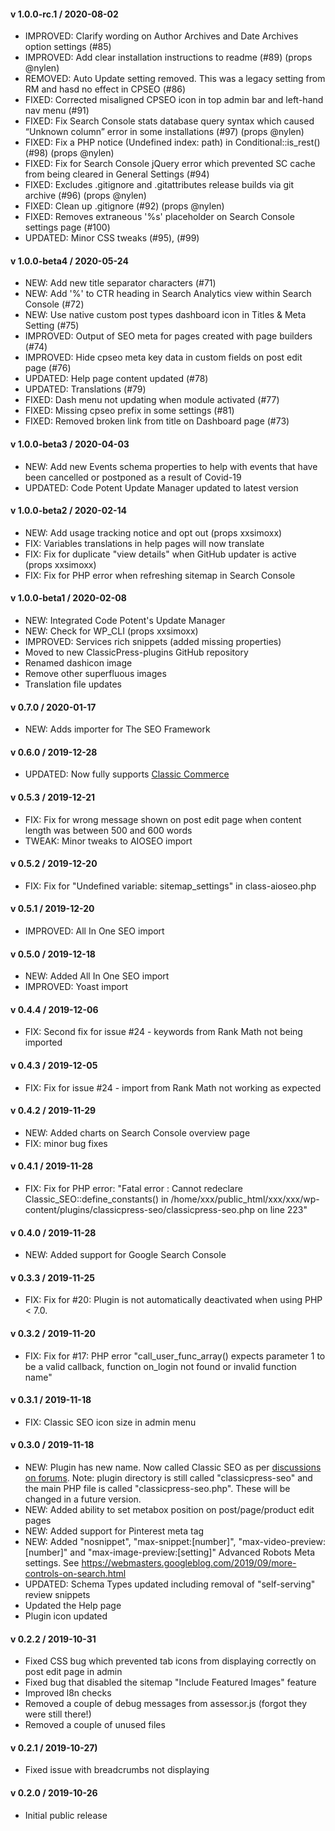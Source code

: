 #### v 1.0.0-rc.1 / 2020-08-02
* IMPROVED: Clarify wording on Author Archives and Date Archives option settings (#85)
* IMPROVED: Add clear installation instructions to readme (#89) (props @nylen)
* REMOVED: Auto Update setting removed. This was a legacy setting from RM and hasd no effect in CPSEO (#86)
* FIXED: Corrected misaligned CPSEO icon in top admin bar and left-hand nav menu (#91)
* FIXED: Fix Search Console stats database query syntax which caused “Unknown column” error in some installations (#97) (props @nylen)
* FIXED: Fix a PHP notice (Undefined index: path) in Conditional::is_rest() (#98) (props @nylen)
* FIXED: Fix for Search Console jQuery error which prevented SC cache from being cleared in General Settings (#94)
* FIXED: Excludes .gitignore and .gitattributes release builds via git archive (#96) (props @nylen)
* FIXED: Clean up .gitignore (#92) (props @nylen)
* FIXED: Removes extraneous '%s' placeholder on Search Console settings page (#100)
* UPDATED: Minor CSS tweaks (#95), (#99)


#### v 1.0.0-beta4 / 2020-05-24
* NEW: Add new title separator characters (#71)
* NEW: Add '%' to CTR heading in Search Analytics view within Search Console (#72)
* NEW: Use native custom post types dashboard icon in Titles & Meta Setting (#75)
* IMPROVED: Output of SEO meta for pages created with page builders (#74)
* IMPROVED: Hide cpseo meta key data in custom fields on post edit page (#76)
* UPDATED: Help page content updated (#78)
* UPDATED: Translations (#79)
* FIXED: Dash menu not updating when module activated (#77)
* FIXED: Missing cpseo prefix in some settings (#81)
* FIXED: Removed broken link from title on Dashboard page (#73)

#### v 1.0.0-beta3 / 2020-04-03
* NEW: Add new Events schema properties to help with events that have been cancelled or postponed as a result of Covid-19
* UPDATED: Code Potent Update Manager updated to latest version

#### v 1.0.0-beta2 / 2020-02-14
* NEW: Add usage tracking notice and opt out (props xxsimoxx)
* FIX: Variables translations in help pages will now translate
* FIX: Fix for duplicate "view details" when GitHub updater is active (props xxsimoxx)
* FIX: Fix for PHP error when refreshing sitemap in Search Console

#### v 1.0.0-beta1 / 2020-02-08
* NEW: Integrated Code Potent's Update Manager
* NEW: Check for WP_CLI (props xxsimoxx)
* IMPROVED: Services rich snippets (added missing properties)
* Moved to new ClassicPress-plugins GitHub repository
* Renamed dashicon image
* Remove other superfluous images
* Translation file updates

#### v 0.7.0 / 2020-01-17
* NEW: Adds importer for The SEO Framework

#### v 0.6.0 / 2019-12-28
* UPDATED: Now fully supports [Classic Commerce](https://github.com/ClassicPress-plugins/classic-commerce)

#### v 0.5.3 / 2019-12-21
* FIX: Fix for wrong message shown on post edit page when content length was between 500 and 600 words
* TWEAK: Minor tweaks to AIOSEO import

#### v 0.5.2 / 2019-12-20
* FIX: Fix for "Undefined variable: sitemap_settings" in class-aioseo.php

#### v 0.5.1 / 2019-12-20
* IMPROVED: All In One SEO import

#### v 0.5.0 / 2019-12-18
* NEW: Added All In One SEO import
* IMPROVED: Yoast import

#### v 0.4.4 / 2019-12-06
* FIX: Second fix for issue #24 - keywords from Rank Math not being imported

#### v 0.4.3 / 2019-12-05
* FIX: Fix for issue #24 - import from Rank Math not working as expected

#### v 0.4.2 / 2019-11-29
* NEW: Added charts on Search Console overview page
* FIX: minor bug fixes

#### v 0.4.1 / 2019-11-28
* FIX: Fix for PHP error: "Fatal error : Cannot redeclare Classic_SEO::define_constants() in /home/xxx/public_html/xxx/xxx/wp-content/plugins/classicpress-seo/classicpress-seo.php on line 223"

#### v 0.4.0 / 2019-11-28
* NEW: Added support for Google Search Console

#### v 0.3.3 / 2019-11-25
* FIX: Fix for #20: Plugin is not automatically deactivated when using PHP < 7.0.

#### v 0.3.2 / 2019-11-20
* FIX: Fix for #17: PHP error "call_user_func_array() expects parameter 1 to be a valid callback, function on_login not found or invalid function name" 

#### v 0.3.1 / 2019-11-18
* FIX: Classic SEO icon size in admin menu

#### v 0.3.0 / 2019-11-18
* NEW: Plugin has new name. Now called Classic SEO as per [discussions on forums](https://forums.classicpress.net/t/plugin-theme-naming-conventions-when-to-use-classicpress-and-or-cp/1653/8). Note: plugin directory is still called "classicpress-seo" and the main PHP file is called "classicpress-seo.php". These will be changed in a future version.
* NEW: Added ability to set metabox position on post/page/product edit pages
* NEW: Added support for Pinterest meta tag
* NEW: Added "nosnippet", "max-snippet:\[number\]", "max-video-preview:\[number\]" and "max-image-preview:\[setting\]" Advanced Robots Meta settings. See https://webmasters.googleblog.com/2019/09/more-controls-on-search.html
* UPDATED: Schema Types updated including removal of "self-serving" review snippets
* Updated the Help page
* Plugin icon updated

#### v 0.2.2 / 2019-10-31
* Fixed CSS bug which prevented tab icons from displaying correctly on post edit page in admin
* Fixed bug that disabled the sitemap "Include Featured Images" feature
* Improved l8n checks
* Removed a couple of debug messages from assessor.js (forgot they were still there!)
* Removed a couple of unused files

#### v 0.2.1 / 2019-10-27)
* Fixed issue with breadcrumbs not displaying

#### v 0.2.0 / 2019-10-26
* Initial public release
